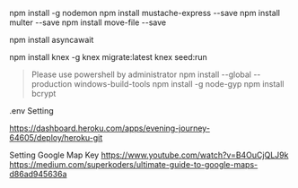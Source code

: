 npm install -g nodemon
npm install mustache-express --save
npm install multer --save
npm install move-file --save


npm install asyncawait

npm install knex -g
knex migrate:latest
knex seed:run

>Please use powershell by administrator
npm install --global --production windows-build-tools
npm install -g node-gyp
npm install bcrypt

.env Setting

https://dashboard.heroku.com/apps/evening-journey-64605/deploy/heroku-git

Setting Google Map Key
https://www.youtube.com/watch?v=B4OuCjQLJ9k
https://medium.com/superkoders/ultimate-guide-to-google-maps-d86ad945636a